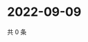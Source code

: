 # 2022-09-09

共 0 条

<!-- BEGIN WEIBO -->
<!-- 最后更新时间 Fri Sep 09 2022 07:19:54 GMT+0800 (China Standard Time) -->

<!-- END WEIBO -->
